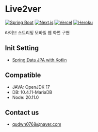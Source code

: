 # Live2ver

[![Spring Boot](https://img.shields.io/badge/Spring%20Boot-6DB33F?style=flat&logo=springboot&logoColor=white)](https://spring.io/projects/spring-boot)
[![Next.js](https://img.shields.io/badge/Next.js-000000?style=flat&logo=next.js&logoColor=white)](https://nextjs.org)
[![Vercel](https://img.shields.io/badge/Vercel-000000?style=flat&logo=vercel&logoColor=white)](https://vercel.com)
[![Heroku](https://img.shields.io/badge/Heroku-430098?style=flat&logo=heroku&logoColor=white)](https://www.heroku.com/)

라이브 스트리밍 모바일 웹 화면 구현

## Init Setting
- [Spring Data JPA with Kotlin](https://start.spring.io/#!type=gradle-project-kotlin&language=kotlin&platformVersion=3.5.4&packaging=jar&jvmVersion=17&groupId=com.live2ver&artifactId=live2ver&name=live2ver&description=Live2ver%20Mobile%20Web%20with%20Kotlin&packageName=com.live2ver.web&dependencies=data-jpa,devtools,mariadb,security,validation)

## Compatible
- JAVA: OpenJDK 17
- DB: 10.4.11-MariaDB
- Node: 20.11.0

## Contact us
- qudwn0768@naver.com